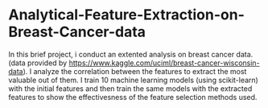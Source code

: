 # Analytical-Feature-Extraction-on-Breast-Cancer-data
In this brief project, i conduct an extented analysis on breast cancer data.
(data provided by https://www.kaggle.com/uciml/breast-cancer-wisconsin-data). 
I analyze the correlation between the features to extract the most valuable out of them. I train 10 machine learning models (using scikit-learn) with the initial features and then train the same models with the extracted features to show the effectivesness of the feature selection methods used.
